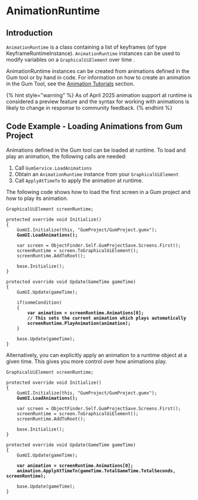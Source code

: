 # AnimationRuntime

## Introduction

`AnimationRuntime` is a class containing a list of keyframes (of type KeyframeRuntimeInstance). `AnimationRuntime` instances can be used to modify variables on a `GraphicalUiElement` over time .

AnimationRuntime instances can be created from animations defined in the Gum tool or by hand in code. For information on how to create an animation in the Gum Tool, see the [Animation Tutorials](../../gum-tool/tutorials-and-examples/animation-tutorials/) section.

{% hint style="warning" %}
As of April 2025 animation support at runtime is considered a preview feature and the syntax for working with animations is likely to change in response to community feedback.
{% endhint %}

## Code Example - Loading Animations from Gum Project

Animations defined in the Gum tool can be loaded at runtime. To load and play an animation, the following calls are needed:

1. Call `GumService.LoadAnimations`
2. Obtain an `AnimationRuntime` instance from your `GraphicalUiElement`
3. Call `ApplyAtTimeTo` to apply the animation at runtime.

The following code shows how to load the first screen in a Gum project and how to play its animation.

<pre class="language-csharp"><code class="lang-csharp">GraphicalUiElement screenRuntime;

protected override void Initialize()
{
    GumUI.Initialize(this, "GumProject/GumProject.gumx");
<strong>    GumUI.LoadAnimations();
</strong>
    var screen = ObjectFinder.Self.GumProjectSave.Screens.First();
    screenRuntime = screen.ToGraphicalUiElement();
    screenRuntime.AddToRoot();

    base.Initialize();
}

protected override void Update(GameTime gameTime)
{
    GumUI.Update(gameTime);

    if(someCondition)
    {
<strong>        var animation = screenRuntime.Animations[0];
</strong><strong>        // This sets the current animation which plays automatically
</strong><strong>        screenRuntime.PlayAnimation(animation);
</strong>    }

    base.Update(gameTime);
}
</code></pre>

Alternatively, you can explicitly apply an animation to a runtime object at a given time. This gives you more control over how animations play.

<pre class="language-csharp"><code class="lang-csharp">GraphicalUiElement screenRuntime;

protected override void Initialize()
{
    GumUI.Initialize(this, "GumProject/GumProject.gumx");
<strong>    GumUI.LoadAnimations();
</strong>
    var screen = ObjectFinder.Self.GumProjectSave.Screens.First();
    screenRuntime = screen.ToGraphicalUiElement();
    screenRuntime.AddToRoot();

    base.Initialize();
}

protected override void Update(GameTime gameTime)
{
    GumUI.Update(gameTime);

<strong>    var animation = screenRuntime.Animations[0];
</strong><strong>    animation.ApplyAtTimeTo(gameTime.TotalGameTime.TotalSeconds, screenRuntime);
</strong>
    base.Update(gameTime);
}

</code></pre>



